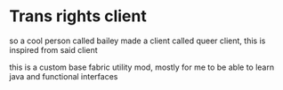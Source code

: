 # Trans rights client
so a cool person called bailey made a client called queer client, this is inspired from said client

this is a custom base fabric utility mod, mostly for me to be able to learn java and functional interfaces

